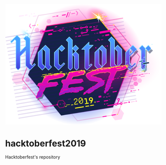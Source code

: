 ![Hacktoberfest logo](res/images/logo.png?raw=true "HacktoberFest 2019")
# hacktoberfest2019
Hacktoberfest's repository

